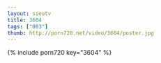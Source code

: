 ```yaml
--- 
layout: sieutv
title: 3604
tags: ["003"]
thumb: http://porn720.net/video/3604/poster.jpg
---
```

{% include porn720 key="3604" %} 
